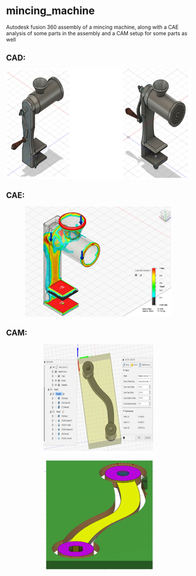 # mincing_machine
Autodesk fusion 360 assembly of a mincing machine, along with a CAE analysis of some parts in the assembly and a CAM setup for some parts as well

## CAD:
<p align="center">
  <img src="images\CAD_Assembly.PNG" alt="alt text" width="600" height="300">
</p>

## CAE:
<p align="center">
  <img src="images\CAE_Sample.PNG" alt="alt text" width="400" height="300">
</p>

## CAM:
 <p align="center">
  <img src="images\CAM_sample_1.PNG" alt="alt text" width="300" height="300">
</p>

 <p align="center">
  <img src="images\CAM_sample_2.PNG" alt="alt text" width="300" height="300">
</p>


